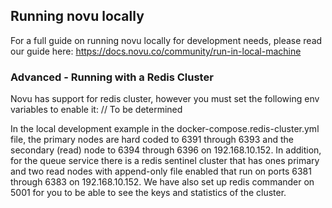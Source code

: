 ## Running novu locally

For a full guide on running novu locally for development needs, please read our guide here: <https://docs.novu.co/community/run-in-local-machine>

### Advanced - Running with a Redis Cluster

Novu has support for redis cluster, however you must set the following env variables to enable it:
// To be determined

In the local development example in the docker-compose.redis-cluster.yml file, the primary nodes are hard coded to 6391 through 6393 and
the secondary (read) node to 6394 through 6396 on 192.168.10.152.
In addition, for the queue service there is a redis sentinel cluster that has ones primary and two read nodes
with append-only file enabled that run on ports 6381 through 6383 on 192.168.10.152.
We have also set up redis commander on 5001 for you to be able to see the keys and statistics of the cluster.
